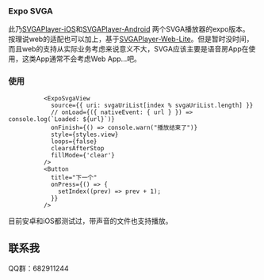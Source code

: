 ### Expo SVGA
此乃[SVGAPlayer-iOS](https://github.com/svga/SVGAPlayer-iOS)和[SVGAPlayer-Android](https://github.com/svga/SVGAPlayer-Android) 两个SVGA播放器的expo版本。
按理说web的适配也可以加上，基于[SVGAPlayer-Web-Lite](https://github.com/svga/SVGAPlayer-Web-Lite)。但是暂时没时间，而且web的支持从实际业务考虑来说意义不大，SVGA应该主要是语音房App在使用，这类App通常不会考虑Web App...吧。

### 使用
```tsx
          <ExpoSvgaView
            source={{ uri: svgaUriList[index % svgaUriList.length] }}
            // onLoad={({ nativeEvent: { url } }) => console.log(`Loaded: ${url}`)}
            onFinish={() => console.warn("播放结束了")}
            style={styles.view}
            loops={false}
            clearsAfterStop
            fillMode={'clear'}
          />
          <Button
            title="下一个"
            onPress={() => {
              setIndex((prev) => prev + 1);
            }}
          />
```

目前安卓和iOS都测试过，带声音的文件也支持播放。


## 联系我
QQ群：682911244
